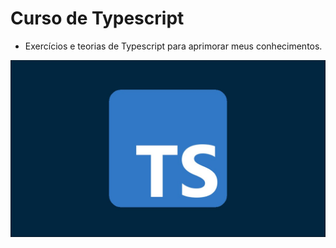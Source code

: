 # Curso de Typescript

- Exercícios e teorias de Typescript para aprimorar meus conhecimentos.

<img src="./assets/typescript.jpg" />
